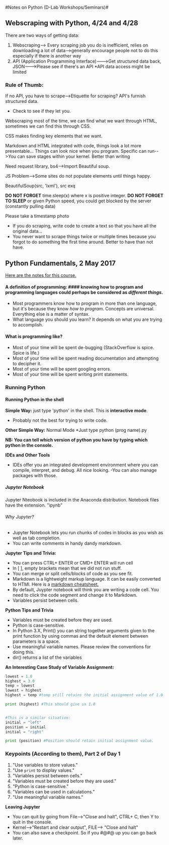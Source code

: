 #Notes on Python (D-Lab Workshops/Seminars)#

## Webscraping with Python, 4/24 and 4/28 ##
There are two ways of getting data:
1. Webscraping--> Every scraping job you do is inefficient, relies on downloading a lot of data-->generally encourage people not to do this especially if there is another way
2. API (Application Programming Interface)--->Get structured data back, JSON--->Please see if there's an API
  *API data access might be limited

### Rule of Thumb: ###
If no API, you have to scrape-->Etiquette for scraping? API's furnish structured data. 
* Check to see if they let you. 

Webscraping most of the time, we can find what we want through HTML, sometimes we can find this through CSS. 

CSS makes finding key elements that we want. 

Markdown and HTML integrated with code, things look a lot more presentable... Things can look nice when you program. 
Specific can run-->You can save stages within your kernel. Better than writing 

Need request library, bs4-->Import Beautiful soup.

JS Problem-->Some sites do not populate elements until things happy. 

BeautifulSoup(src, 'lxml'), src exq

**DO NOT FORGET** time.sleep(x) where x is positive integer. **DO NOT FORGET TO SLEEP** or given Python speed, you could get blocked by the server (constantly pulling data)

Please take a timestamp photo
- If you do scraping, write code to create a text so that you have all the original data... 
- You never want to scrape things twice or multiple times because you forgot to do something the first time around. Better to have than not have. 

## Python Fundamentals, 2 May 2017 ##

[Here are the notes for this course.](https://github.com/dlab-berkeley/python-fundamentals/blob/master/Day_1/00_Intro.md)

#### A definition of programming: #### knowing how to program and programming languages could perhaps be considered as *different things*. 
* Most programmers know how to program in more than one language, but it's because they know *how to program*. Concepts are universal. Everything else is a matter of 
syntax.
* What language you should you learn? It depends on what you are trying to accomplish.  

#### What is programming like? ####
* Most of your time will be spent de-bugging (StackOverflow is spice. Spice is life.)
* Most of your time will be spent reading documentation and attempting to decipher it. 
* Most of your time will be spent googling errors. 
* Most of your time will be spent writing print statements. 

### Running Python ###

#### Running Python in the shell ####

**Simple Way:** just type 'python' in the shell. This is **interactive mode**.
  * Probably not the best for trying to write code. 

**Other Simple Way:** Normal Mode
  *Just type python (prog name).py

**NB: You can tell which version of python you have by typing which python in the console.**

**IDEs and Other Tools**
- IDEs offer you an integrated development environment where you can compile, interpret, and debug. All nice looking.
  -You can also manage packages with those. 

 ##### Jupyter Notebook ####
 Jupyter Nteobook is included in the Anaconda distribution. Notebook files have the extension. "ipynb"
 
 ###### Why Jupyter? ######
 * Jupyter Notebook lets you run chunks of codes in blocks as you wish as well as tab completion. 
 * You can write comments in handy dandy markdown. 

 **Jupyter Tips and Trivia:**
 * You can press CTRL+ ENTER or CMD+ ENTER will run cell 
 * ln [ ], empty brackets mean that we did not run stuff. 
 * You can merge or split cells/blocks of code as you see fit. 
 * Markdown is a lightweight markup language. It can be easily converted to HTMl. Here is a [markdown cheatsheet.](https://github.com/adam-p/markdown-here/wiki/Markdown-Cheatsheet)
 * By default, Juypter notebook will think you are writing a code cell. You need to click the code segment and change it to Markdown.
 * Variables persist between cells.

 **Python Tips and Trivia**
 - Variables must be created before they are used.
 - Python is case-sensitive. 
 - In Python 3.X, Print() you can string together arguments given to the print function by using commas and the default element between parameters is a space.
 - Use meaningful variable names. Please review the conventions for doing this. 
 - dir() returns a list of the variables

 **An Interesting Case Study of Variable Assignment:**
 ```Python
lowest = 1.0
highest = 3.0
temp = lowest
lowest = highest
highest = temp #temp still retains the initial assignment value of 1.0.

print (highest) #This should give us 1.0


#This is a similar situation:
initial = "left"
position = initial
initial = "right"

print (position) #Position should retain initial assignment value. 
 ```

### Keypoints (According to them), Part 2 of Day 1 ###

1. "Use variables to store values."
2. "Use `print` to display values."
3. "Variables persist between cells."
4. "Variables must be created before they are used."
5. "Python is case-sensitive."
6. "Variables can be used in calculations."
7. "Use meaningful variable names."

 
 **Leaving Jupyter**
 - You can quit by going from File-->"Close and halt", CTRL+ C, then Y to quit in the console.
 - Kernel-->"Restart and clear output", FILE--> "Close and halt"
 - You can also save a checkpoint. So if you #@#@ up you can go back later. 







